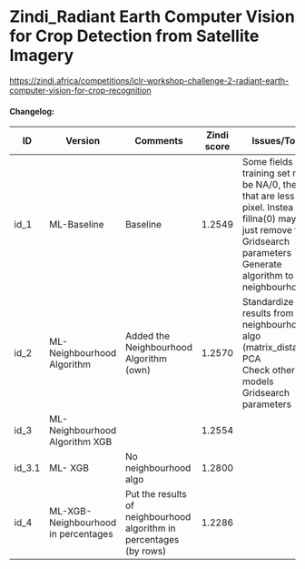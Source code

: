 # Zindi_Radiant Earth Computer Vision for Crop Detection from Satellite Imagery
https://zindi.africa/competitions/iclr-workshop-challenge-2-radiant-earth-computer-vision-for-crop-recognition

#### Changelog:



| ID     | Version                             | Comments                                                     | Zindi score | Issues/Todo's                                                |
| ------ | ----------------------------------- | ------------------------------------------------------------ | ----------- | ------------------------------------------------------------ |
| id_1   | ML-Baseline                         | Baseline                                                     | 1.2549      | Some fields in training set might be NA/0, the ones that are less than a pixel. Instea of fillna(0) maybe just remove them.<br />Gridsearch parameters<br />Generate algorithm to detect neighbourhood. |
| id_2   | ML-Neighbourhood Algorithm          | Added the Neighbourhood Algorithm (own)                      | 1.2570      | Standardize results from neighbourhood algo (matrix_distances).<br />PCA<br />Check other models<br />Gridsearch parameters |
| id_3   | ML-Neighbourhood Algorithm XGB      |                                                              | 1.2554      |                                                              |
| id_3.1 | ML- XGB                             | No neighbourhood algo                                        | 1.2800      |                                                              |
| id_4   | ML-XGB-Neighbourhood in percentages | Put the results of neighbourhood algorithm in percentages (by rows) | 1.2286      |                                                              |
